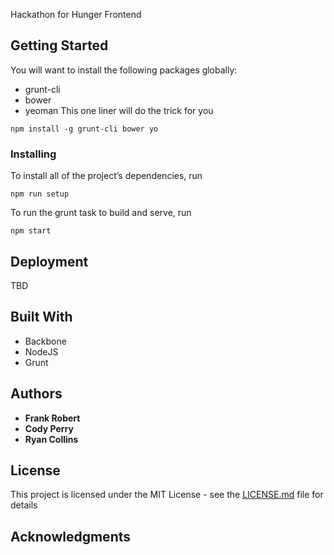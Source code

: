 Hackathon for Hunger Frontend

## Getting Started
You will want to install the following packages globally: 
* grunt-cli 
* bower 
* yeoman
This one liner will do the trick for you
```
npm install -g grunt-cli bower yo
```

### Installing
To install all of the project’s dependencies, run
```
npm run setup
```
To run the grunt task to build and serve, run
```
npm start
```

## Deployment
TBD

## Built With
* Backbone
* NodeJS
* Grunt

## Authors

* **Frank Robert**
* **Cody Perry**
* **Ryan Collins**

## License

This project is licensed under the MIT License - see the [LICENSE.md](LICENSE.md) file for details

## Acknowledgments


